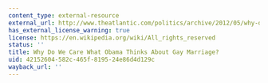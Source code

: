 ```yaml
---
content_type: external-resource
external_url: http://www.theatlantic.com/politics/archive/2012/05/why-do-we-care-what-obama-thinks-about-gay-marriage/256900/
has_external_license_warning: true
license: https://en.wikipedia.org/wiki/All_rights_reserved
status: ''
title: Why Do We Care What Obama Thinks About Gay Marriage?
uid: 42152604-582c-465f-8195-24e86d4d129c
wayback_url: ''
---
```


